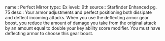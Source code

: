 name:: Perfect Mirror 
type:: Ex
level:: 9th 
source:: Starfinder Enhanced pg. 75
desc:: Your armor adjustments and perfect positioning both dissipate and deflect incoming attacks. When you use the deflecting armor gear boost, you reduce the amount of damage you take from the original attack by an amount equal to double your key ability score modifier. You must have deflecting armor to choose this gear boost.

